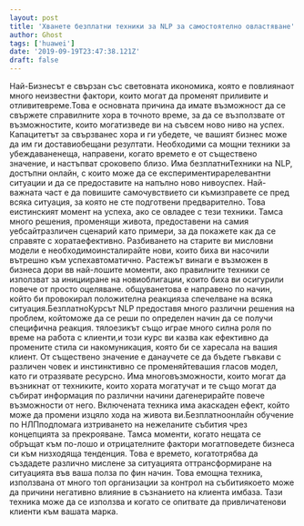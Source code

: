 ```yaml
---
layout: post
title: 'Хванете безплатни техники за NLP за самостоятелно овластяване'
author: Ghost
tags: ['huawei']
date: '2019-09-19T23:47:38.121Z'
draft: false
---
```


Най-Бизнесът е свързан със световната икономика, която е повлиянаот много неизвестни фактори, които могат да променят приливите и отливитевреме.Това е основната причина да имате възможност да се свържете справилните хора в точното време, за да се възползвате от възможностите, които могатизведе ви на съвсем ново ниво на успех. Капацитетът за свързванес хора и ги убедете, че вашият бизнес може да им ги доставиобещани резултати. Необходими са мощни техники за убеждаваненеща, направени, когато времето е от съществено значение, и настъпват сроковепо близо. Има безплатниТехники на NLP, достъпни онлайн, с които може да се експериментирарелевантни ситуации и да се предоставите на напълно ново нивоуспех. Най-важната част е да повишите самочувствието си къмизправете се пред всяка ситуация, за която не сте подготвени предварително. Това еистинският момент на успеха, ако се овладее с тези техники. Тамса много решения, променящи живота, предоставени на самия уебсайтразличен сценарий като примери, за да покажете как да се справяте с хоратаефективно. Разбиването на старите ви мисловни модели е необходимоинсталирайте нови, които биха ви насочили вътрешно към успехавтоматично. Растежът винаги е възможен в бизнеса дори вв най-лошите моменти, ако правилните техники се използват за иницииране на новиоблигации, които биха ви осигурили повече от просто оцеляване. общуванетова е направено по начин, който би провокирал положителна реакцияза спечелване на всяка ситуация.БезплатноКурсът NLP предоставя много различни решения на проблем, койтоможе да се реши по определен начин да се получи специфична реакция. тялоезикът също играе много силна роля по време на работа с клиенти,и този курс ви казва как ефективно да промените стила си накомуникация, която би се харесала на вашия клиент. От съществено значение е данаучете се да бъдете гъвкави с различен човек и инстинктивно се променяйтевашия гласов модел, като ги отразявате ресурсно. Има многовъзможности, които могат да възникнат от техниките, които хората могатучат и те също могат да събират информация по различни начини дагенерирайте повече възможности от него. Включената техника има акаскаден ефект, който може да промени изцяло хода на живота ви.Безплатноонлайн обучение по НЛПподпомага изтриването на нежеланите събития чрез концепцията за прекрояване. Тамса моменти, когато нещата се обръщат към по-лошо и отрицателните фактори могатповедете бизнеса си към низходяща тенденция. Това е времето, когатотрябва да създадете различно мислене за ситуацията оттрансформиране на ситуацията във ваша полза по фин начин. Това емощна техника, използвана от много топ организации за контрол на събитиякоето може да причини негативно влияние в съзнанието на клиента имбаза. Тази техника може да се използва и когато се опитвате да привличатенови клиенти към вашата марка.
